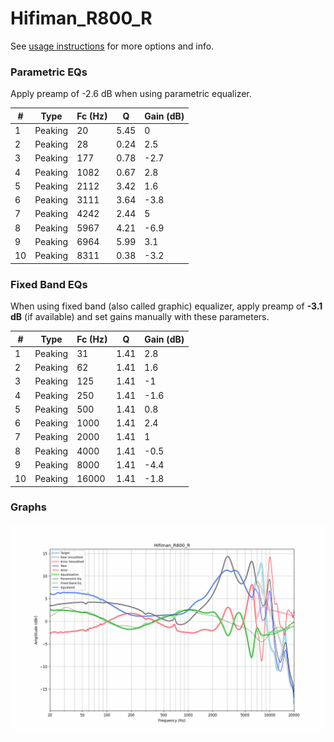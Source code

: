 # Hifiman_R800_R
See [usage instructions](https://github.com/jaakkopasanen/AutoEq#usage) for more options and info.

### Parametric EQs
Apply preamp of -2.6 dB when using parametric equalizer.

|   # | Type    |   Fc (Hz) |    Q |   Gain (dB) |
|-----|---------|-----------|------|-------------|
|   1 | Peaking |        20 | 5.45 |         0   |
|   2 | Peaking |        28 | 0.24 |         2.5 |
|   3 | Peaking |       177 | 0.78 |        -2.7 |
|   4 | Peaking |      1082 | 0.67 |         2.8 |
|   5 | Peaking |      2112 | 3.42 |         1.6 |
|   6 | Peaking |      3111 | 3.64 |        -3.8 |
|   7 | Peaking |      4242 | 2.44 |         5   |
|   8 | Peaking |      5967 | 4.21 |        -6.9 |
|   9 | Peaking |      6964 | 5.99 |         3.1 |
|  10 | Peaking |      8311 | 0.38 |        -3.2 |

### Fixed Band EQs
When using fixed band (also called graphic) equalizer, apply preamp of **-3.1 dB** (if available) and set gains manually with these parameters.

|   # | Type    |   Fc (Hz) |    Q |   Gain (dB) |
|-----|---------|-----------|------|-------------|
|   1 | Peaking |        31 | 1.41 |         2.8 |
|   2 | Peaking |        62 | 1.41 |         1.6 |
|   3 | Peaking |       125 | 1.41 |        -1   |
|   4 | Peaking |       250 | 1.41 |        -1.6 |
|   5 | Peaking |       500 | 1.41 |         0.8 |
|   6 | Peaking |      1000 | 1.41 |         2.4 |
|   7 | Peaking |      2000 | 1.41 |         1   |
|   8 | Peaking |      4000 | 1.41 |        -0.5 |
|   9 | Peaking |      8000 | 1.41 |        -4.4 |
|  10 | Peaking |     16000 | 1.41 |        -1.8 |

### Graphs
![](./Hifiman_R800_R.png)

